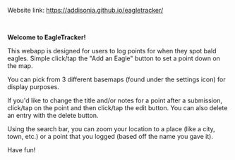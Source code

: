 Website link: https://addisonia.github.io/eagletracker/
<br>

<br/>

**Welcome to EagleTracker!**

This webapp is designed for users to log points for when they spot bald eagles. Simple click/tap the "Add an Eagle" button to set a point down on the map. 

You can pick from 3 different basemaps (found under the settings icon) for display purposes. 

If you'd like to change the title and/or notes for a point after a submission, click/tap on the point and then click/tap the edit button. You can also delete an entry with the delete button.

Using the search bar, you can zoom your location to a place (like a city, town, etc.) or a point that you logged (based off the name you gave it).

Have fun!
